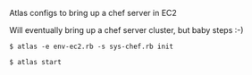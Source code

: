 Atlas configs to bring up a chef server in EC2

Will eventually bring up a chef server cluster, but baby steps :-)

    $ atlas -e env-ec2.rb -s sys-chef.rb init

    $ atlas start
